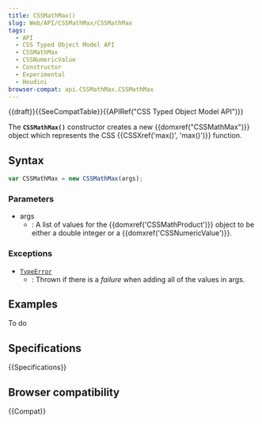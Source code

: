 ```yaml
---
title: CSSMathMax()
slug: Web/API/CSSMathMax/CSSMathMax
tags:
  - API
  - CSS Typed Object Model API
  - CSSMathMax
  - CSSNumericValue
  - Constructor
  - Experimental
  - Houdini
browser-compat: api.CSSMathMax.CSSMathMax
---
```

{{draft}}{{SeeCompatTable}}{{APIRef("CSS Typed Object Model API")}}

The **`CSSMathMax()`** constructor creates a
new {{domxref("CSSMathMax")}} object which represents the CSS {{CSSXref('max()',
  'max()')}} function.

## Syntax

```js
var CSSMathMax = new CSSMathMax(args);
```

### Parameters

- args
  - : A list of values for the {{domxref('CSSMathProduct')}} object to be either a double
    integer or a {{domxref('CSSNumericValue')}}.

### Exceptions

- [`TypeError`](/en-US/docs/Web/JavaScript/Reference/Global_Objects/TypeError)
  - : Thrown if there is a _failure_ when adding all of the values in args.

## Examples

To do

## Specifications

{{Specifications}}

## Browser compatibility

{{Compat}}
